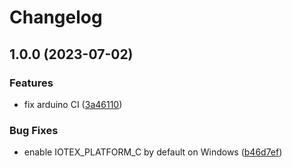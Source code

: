 # Changelog

## 1.0.0 (2023-07-02)


### Features

* fix arduino CI ([3a46110](https://github.com/as-iotex/ws_iot_sdk_arduino/commit/3a461109e0ab73782189152e22371f03225d9475))


### Bug Fixes

* enable IOTEX_PLATFORM_C by default on Windows ([b46d7ef](https://github.com/as-iotex/ws_iot_sdk_arduino/commit/b46d7efd0f732a31a50c0c09e16999ed7c8e5953))


